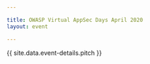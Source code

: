 ```yaml
---

title: OWASP Virtual AppSec Days April 2020
layout: event

---
```


<!-- rebuild 9-->

{{ site.data.event-details.pitch }}





